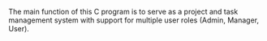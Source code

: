 The main function of this C program is to serve as a project and task management system with support for multiple user roles (Admin, Manager, User).
